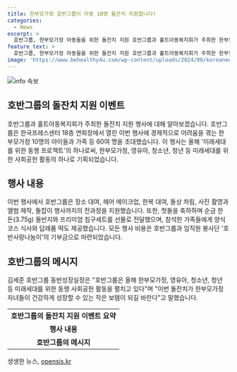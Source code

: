 ```yaml
---
title: 한부모가정 호반그룹이 아동 10명 돌잔치 지원합니다!
categories:
  - News
excerpt: >
  호반그룹, 한부모가정 아동들을 위한 돌잔치 지원 호반그룹과 홀트아동복지회가 주최한 한부모가정 아동들을 위한 돌잔치 행사가 성황리에 열렸다. 경제적으로 어려움을 겪는 가족들을 위한 행사로, 호반그룹은 행사를 전반적으로 지원했다. 한복 대여, 돌상차림, 사진 촬영과 앨범 제작, 순금 돌반지와 프리미엄 침구세트 등을 선물로 전달했으며, 이 모든 비용은 임직원 봉사단 호반사랑나눔이의 기부금으로 마련됐다. 호반그룹은 이를 통해 한부모가정, 영유아, 청소년, 청년 등을 위한 사회공헌 활동을 진행하고 있는데, 이에 대한 김세준 호반그룹 동반성장실장의 희망과 지지가 담긴 발언도 이어졌다.
feature_text: >
  호반그룹, 한부모가정 아동들을 위한 돌잔치 지원 호반그룹과 홀트아동복지회가 주최한 한부모가정 아동들을 위한 돌잔치 행사가 성황리에 열렸다. 경제적으로 어려움을 겪는 가족들을 위한 행사로, 호반그룹은 행사를 전반적으로 지원했다. 한복 대여, 돌상차림, 사진 촬영과 앨범 제작, 순금 돌반지와 프리미엄 침구세트 등을 선물로 전달했으며, 이 모든 비용은 임직원 봉사단 호반사랑나눔이의 기부금으로 마련됐다. 호반그룹은 이를 통해 한부모가정, 영유아, 청소년, 청년 등을 위한 사회공헌 활동을 진행하고 있는데, 이에 대한 김세준 호반그룹 동반성장실장의 희망과 지지가 담긴 발언도 이어졌다.
image: 'https://www.behealthy4u.com/wp-content/uploads/2024/06/koreanews.jpg'
---
```


<p><img src="https://www.behealthy4u.com/wp-content/uploads/2024/06/koreanews.jpg" alt="info 속보" /></p>

<h2 data-ke-size="size26">호반그룹의 돌잔치 지원 이벤트</h2>

<p data-ke-size="size16">호반그룹과 홀트아동복지회가 주최한 돌잔치 지원 행사에 대해 알아보겠습니다. 호반그룹은 한국프레스센터 18층 연회장에서 열린 이번 행사에 경제적으로 어려움을 겪는 한부모가정 10명의 아이들과 가족 등 60여 명을 초대했습니다. 이 행사는 올해 '미래세대를 위한 동행 프로젝트'의 하나로써, 한부모가정, 영유아, 청소년, 청년 등 미래세대를 위한 사회공헌 활동의 하나로 기획되었습니다.</p>

<h2 data-ke-size="size26">행사 내용</h2>

<p data-ke-size="size16">이번 행사에서 호반그룹은 장소 대여, 헤어 메이크업, 한복 대여, 돌상 차림, 사진 촬영과 앨범 제작, 돌잡이 행사까지의 전과정을 지원했습니다. 또한, 첫돌을 축하하며 순금 한 돈(3.75g) 돌반지와 프리미엄 침구세트를 선물로 전달했으며, 참석한 가족들에게 양식 코스 식사와 답례품 떡도 제공했습니다. 모든 행사 비용은 호반그룹과 임직원 봉사단 '호반사랑나눔이'의 기부금으로 마련되었습니다.</p>

<h2 data-ke-size="size26">호반그룹의 메시지</h2>

<p data-ke-size="size16">김세준 호반그룹 동반성장실장은 "호반그룹은 올해 한부모가정, 영유아, 청소년, 청년 등 미래세대를 위한 동행 사회공헌 활동을 펼치고 있다"며 "이번 돌잔치가 한부모가정 자녀들이 건강하게 성장할 수 있는 작은 보탬이 되길 바란다"고 말했습니다.</p>

<table>
    <tr>
        <td style="text-align: center; height: 17px;"><b>호반그룹의 돌잔치 지원 이벤트 요약</b></td>
    </tr>
    <tr>
        <td style="text-align: center; height: 17px;"><b>행사 내용</b></td>
    </tr>
    <tr>
        <td style="text-align: center; height: 17px;"><b>호반그룹의 메시지</b></td>
    </tr>
</table>
생생한 뉴스, <a href="https://opensis.kr" rel="dofollow">opensis.kr</a>


